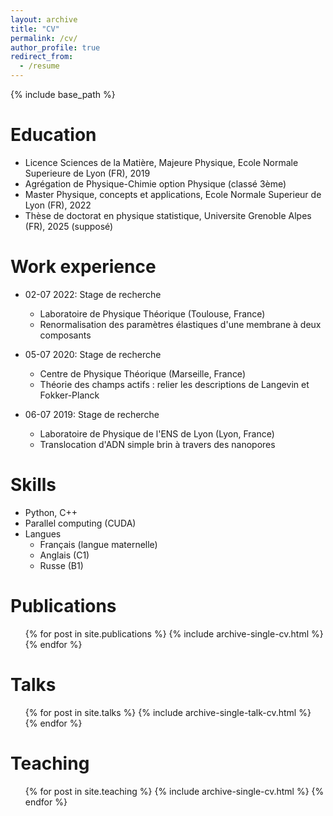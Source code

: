 ```yaml
---
layout: archive
title: "CV"
permalink: /cv/
author_profile: true
redirect_from:
  - /resume
---
```


{% include base_path %}

Education
======
* Licence Sciences de la Matière, Majeure Physique, Ecole Normale Superieure de Lyon (FR), 2019
* Agrégation de Physique-Chimie option Physique (classé 3ème)
* Master Physique, concepts et applications, Ecole Normale Superieur de Lyon (FR), 2022
* Thèse de doctorat en physique statistique, Universite Grenoble Alpes (FR), 2025 (supposé)

Work experience
======
* 02-07 2022: Stage de recherche
  * Laboratoire de Physique Théorique (Toulouse, France)
  * Renormalisation des paramètres élastiques d'une membrane à deux composants

* 05-07 2020: Stage de recherche
  * Centre de Physique Théorique (Marseille, France)
  * Théorie des champs actifs : relier les descriptions de Langevin et Fokker-Planck

* 06-07 2019: Stage de recherche
  * Laboratoire de Physique de l'ENS de Lyon (Lyon, France)
  * Translocation d'ADN simple brin à travers des nanopores
  
Skills
======
* Python, C++
* Parallel computing (CUDA)
* Langues
  * Français (langue maternelle)
  * Anglais (C1)
  * Russe (B1)

Publications
======
  <ul>{% for post in site.publications %}
    {% include archive-single-cv.html %}
  {% endfor %}</ul>
  
Talks
======
  <ul>{% for post in site.talks %}
    {% include archive-single-talk-cv.html %}
  {% endfor %}</ul>
  
Teaching
======
  <ul>{% for post in site.teaching %}
    {% include archive-single-cv.html %}
  {% endfor %}</ul>
